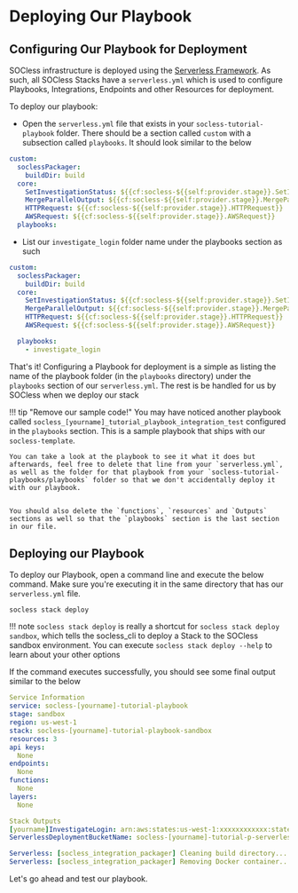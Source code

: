 # Deploying Our Playbook
## Configuring Our Playbook for Deployment

SOCless infrastructure is deployed using the [Serverless Framework](https://serverless.com/). As such, all SOCless Stacks have a `serverless.yml` which is used to configure Playbooks, Integrations, Endpoints and other Resources for deployment.

To deploy our playbook:

- Open the `serverless.yml` file that exists in your `socless-tutorial-playbook` folder. There should be a section called `custom` with a subsection called `playbooks`. It should look similar to the below
```yaml hl_lines="9"
custom:
  soclessPackager:
    buildDir: build
  core:
    SetInvestigationStatus: ${{cf:socless-${{self:provider.stage}}.SetInvestigationStatus}}
    MergeParallelOutput: ${{cf:socless-${{self:provider.stage}}.MergeParallelOutput}}
    HTTPRequest: ${{cf:socless-${{self:provider.stage}}.HTTPRequest}}
    AWSRequest: ${{cf:socless-${{self:provider.stage}}.AWSRequest}}
  playbooks:
```
- List our `investigate_login` folder name under the playbooks section as such
```yaml hl_lines="11"
custom:
  soclessPackager:
    buildDir: build
  core:
    SetInvestigationStatus: ${{cf:socless-${{self:provider.stage}}.SetInvestigationStatus}}
    MergeParallelOutput: ${{cf:socless-${{self:provider.stage}}.MergeParallelOutput}}
    HTTPRequest: ${{cf:socless-${{self:provider.stage}}.HTTPRequest}}
    AWSRequest: ${{cf:socless-${{self:provider.stage}}.AWSRequest}}

  playbooks:
    - investigate_login
```

That's it! Configuring a Playbook for deployment is a simple as listing the name of the playbook folder (in the `playbooks` directory) under the `playbooks` section of our `serverless.yml`. The rest is be handled for us by SOCless when we deploy our stack

!!! tip "Remove our sample code!"
    You may have noticed another playbook called `socless_[yourname]_tutorial_playbook_integration_test` configured in the `playbooks` section. This is a sample playbook that ships with our `socless-template`.

    You can take a look at the playbook to see it what it does but afterwards, feel free to delete that line from your `serverless.yml`, as well as the folder for that playbook from your `socless-tutorial-playbooks/playbooks` folder so that we don't accidentally deploy it with our playbook.


    You should also delete the `functions`, `resources` and `Outputs` sections as well so that the `playbooks` section is the last section in our file.

## Deploying our Playbook

To deploy our Playbook, open a command line and execute the below command. Make sure you're executing it in the same directory that has our `serverless.yml` file.

```
socless stack deploy
```

!!! note
    `socless stack deploy` is really a shortcut for `socless stack deploy sandbox`, which tells the socless_cli to deploy a Stack to the SOCless sandbox environment. You can execute `socless stack deploy --help` to learn about your other options



If the command executes successfully, you should see some final output similar to the below

```yaml
Service Information
service: socless-[yourname]-tutorial-playbook
stage: sandbox
region: us-west-1
stack: socless-[yourname]-tutorial-playbook-sandbox
resources: 3
api keys:
  None
endpoints:
  None
functions:
  None
layers:
  None

Stack Outputs
[yourname]InvestigateLogin: arn:aws:states:us-west-1:xxxxxxxxxxxx:stateMachine:[yourname]InvestigateLogin
ServerlessDeploymentBucketName: socless-[yourname]-tutorial-p-serverlessdeploymentbuck-xxxxxxxxxxxx

Serverless: [socless_integration_packager] Cleaning build directory...
Serverless: [socless_integration_packager] Removing Docker container...
```

Let's go ahead and test our playbook.

